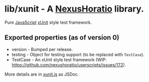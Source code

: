 # lib/xunit - A [NexusHoratio](https://github.com/nexushoratio/userscripts/blob/main/lib/README.md) library.

Pure [JavaScript](https://developer.mozilla.org/en-US/docs/Web/JavaScript) [xUnit](https://en.wikipedia.org/wiki/XUnit) style test framework.

## Exported properties (as of version 0)
* version - Bumped per release.
* testing - Object for testing support (to be replaced with `TestCase`).
* TestCase - An xUnit style test framework (WIP: https://github.com/nexushoratio/userscripts/issues/172).

More details are in [xunit.js](xunit.js) as JSDoc.
